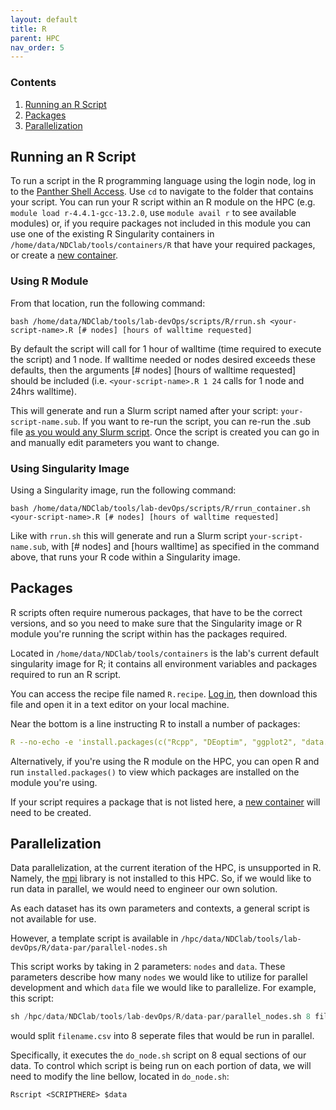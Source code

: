 ```yaml
---
layout: default
title: R
parent: HPC
nav_order: 5
---
```


### Contents
1. [Running an R Script](#running-an-r-script)
2. [Packages](#packages)
3. [Parallelization](#parallelization)

## Running an R Script
To run a script in the R programming language using the login node, log in to the [Panther Shell Access](https://ndclab.github.io/wiki/docs/hpc/accessing.html#login-node). Use `cd` to navigate to the folder that contains your script. You can run your R script within an R module on the HPC (e.g. `module load r-4.4.1-gcc-13.2.0`, use `module avail r` to see available modules) or, if you require packages not included in this module you can use one of the existing R Singularity containers in `/home/data/NDClab/tools/containers/R` that have your required packages, or create a [new container](https://ndclab.github.io/wiki/docs/hpc/containers.html).

### Using R Module
From that location, run the following command:

```
bash /home/data/NDClab/tools/lab-devOps/scripts/R/rrun.sh <your-script-name>.R [# nodes] [hours of walltime requested]
```

By default the script will call for 1 hour of walltime (time required to execute the script) and 1 node. If walltime needed or nodes desired exceeds these defaults, then the arguments [# nodes] [hours of walltime requested] should be included (i.e. `<your-script-name>.R 1 24` calls for 1 node and 24hrs walltime).

This will generate and run a Slurm script named after your script: `your-script-name.sub`. If you want to re-run the script, you can re-run the .sub file [as you would any Slurm script](https://ndclab.github.io/wiki/docs/hpc/jobs.html#running-a-slurm-file). Once the script is created you can go in and manually edit parameters you want to change.

### Using Singularity Image
Using a Singularity image, run the following command:

```
bash /home/data/NDClab/tools/lab-devOps/scripts/R/rrun_container.sh <your-script-name>.R [# nodes] [hours of walltime requested]
```

Like with `rrun.sh` this will generate and run a Slurm script `your-script-name.sub`, with [# nodes] and [hours walltime] as specified in the command above, that runs your R code within a Singularity image.

## Packages
R scripts often require numerous packages, that have to be the correct versions, and so you need to make sure that the Singularity image or R module you're running the script within has the packages required.

Located in `/home/data/NDClab/tools/containers` is the lab's current default singularity image for R; it contains all environment variables and packages required to run an R script.

You can access the recipe file named `R.recipe`. [Log in](https://ndclab.github.io/wiki/docs/hpc/accessing.html#login-node), then download this file and open it in a text editor on your local machine.

Near the bottom is a line instructing R to install a number of packages:

```yml
R --no-echo -e 'install.packages(c("Rcpp", "DEoptim", "ggplot2", "data.table", "dplyr", "tidyr", "knitr", "readxl"))'
```

Alternatively, if you're using the R module on the HPC, you can open R and run `installed.packages()` to view which packages are installed on the module you're using.

If your script requires a package that is not listed here, a [new container](https://ndclab.github.io/wiki/docs/hpc/containers.html) will need to be created.


## Parallelization
Data parallelization, at the current iteration of the HPC, is unsupported in R. Namely, the [mpi](https://hpc-wiki.info/hpc/MPI) library is not installed to this HPC. So, if we would like to run data in parallel, we would need to engineer our own solution.

As each dataset has its own parameters and contexts, a general script is not available for use.

However, a template script is available in `/hpc/data/NDClab/tools/lab-devOps/R/data-par/parallel-nodes.sh`

This script works by taking in 2 parameters: `nodes` and `data`. These parameters describe how many `nodes` we would like to utilize for parallel development and which `data` file we would like to parallelize. For example, this script:

```s
sh /hpc/data/NDClab/tools/lab-devOps/R/data-par/parallel_nodes.sh 8 filename.csv
```

would split `filename.csv` into 8 seperate files that would be run in parallel.

Specifically, it executes the `do_node.sh` script on 8 equal sections of our data. To control which script is being run on each portion of data, we will need to modify the line bellow, located in `do_node.sh`:

```
Rscript <SCRIPTHERE> $data
```
